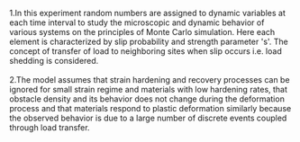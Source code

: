 1.In this experiment random numbers are assigned to dynamic variables at each time interval to study the microscopic and dynamic behavior of various systems on the principles of Monte Carlo simulation. Here each element is characterized by slip probability and strength parameter 's'. The concept of transfer of load to neighboring sites when slip occurs i.e. load shedding is considered.<br><br>
2.The model assumes that strain hardening and recovery processes can be ignored for small strain regime and materials with low hardening rates, that obstacle density and its behavior does not change during the deformation process and that materials respond to plastic deformation similarly because the observed behavior is due to a large number of discrete events coupled through load transfer.

